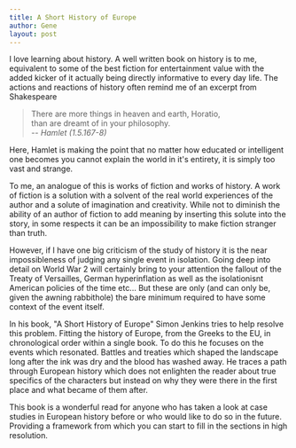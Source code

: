 ```yaml
---
title: A Short History of Europe
author: Gene
layout: post
---
```


I love learning about history.
A well written book on history is to me, equivalent to some of the best fiction for entertainment value with the added kicker of it actually being directly informative to every day life.
The actions and reactions of history often remind me of an excerpt from Shakespeare

> There are more things in heaven and earth, Horatio,  
> than are dreamt of in your philosophy.  
> -- <cite> Hamlet (1.5.167-8) </cite>

Here, Hamlet is making the point that no matter how educated or intelligent one becomes you cannot explain the world in it's entirety, it is simply too vast and strange.

To me, an analogue of this is works of fiction and works of history.
A work of fiction is a solution with a solvent of the real world experiences of the author and a solute of imagination and creativity.
While not to diminish the ability of an author of fiction to add meaning by inserting this solute into the story, in some respects it can be an impossibility to make fiction stranger than truth.

However, if I have one big criticism of the study of history it is the near impossibleness of judging any single event in isolation.
Going deep into detail on World War 2 will certainly bring to your attention the fallout of the Treaty of Versailles, German hyperinflation as well as the isolationisnt American policies of the time etc...
But these are only (and can only be, given the awning rabbithole) the bare minimum required to have some context of the event itself.

In his book, "A Short History of Europe" Simon Jenkins tries to help resolve this problem.
Fitting the history of Europe, from the Greeks to the EU, in chronological order within a single book.
To do this he focuses on the events which resonated. Battles and treaties which shaped the landscape long after the ink was dry and the blood has washed away.
He traces a path through European history which does not enlighten the reader about true specifics of the characters but instead on why they were there in the first place and what became of them after.

This book is a wonderful read for anyone who has taken a look at case studies in European history before or who would like to do so in the future. Providing a framework from which you can start to fill in the sections in high resolution.
